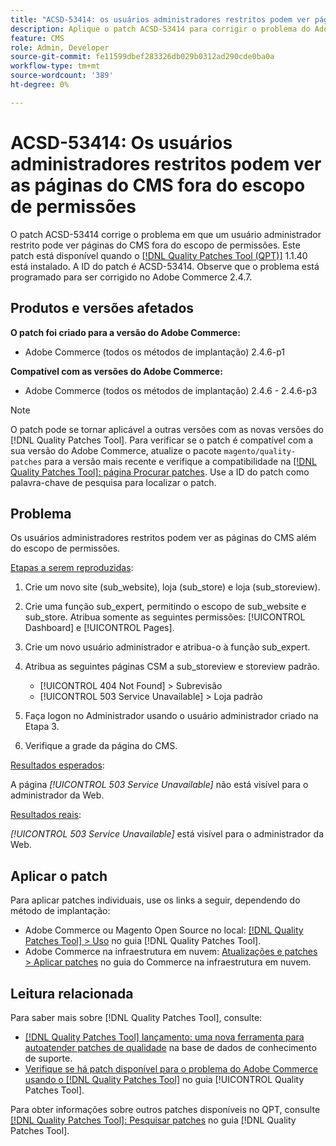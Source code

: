 ```yaml
---
title: "ACSD-53414: os usuários administradores restritos podem ver páginas do CMS fora do escopo de permissões"
description: Aplique o patch ACSD-53414 para corrigir o problema do Adobe Commerce em que um usuário administrador restrito pode ver páginas do CMS fora do escopo de permissões.
feature: CMS
role: Admin, Developer
source-git-commit: fe11599dbef283326db029b0312ad290cde0ba0a
workflow-type: tm+mt
source-wordcount: '389'
ht-degree: 0%

---
```


# ACSD-53414: Os usuários administradores restritos podem ver as páginas do CMS fora do escopo de permissões

O patch ACSD-53414 corrige o problema em que um usuário administrador restrito pode ver páginas do CMS fora do escopo de permissões. Este patch está disponível quando o [[!DNL Quality Patches Tool (QPT)]](https://experienceleague.adobe.com/pt-br/docs/commerce-knowledge-base/kb/announcements/commerce-announcements/magento-quality-patches-released-new-tool-to-self-serve-quality-patches) 1.1.40 está instalado. A ID do patch é ACSD-53414. Observe que o problema está programado para ser corrigido no Adobe Commerce 2.4.7.

## Produtos e versões afetados

**O patch foi criado para a versão do Adobe Commerce:**

* Adobe Commerce (todos os métodos de implantação) 2.4.6-p1

**Compatível com as versões do Adobe Commerce:**

* Adobe Commerce (todos os métodos de implantação) 2.4.6 - 2.4.6-p3

>[!NOTE]
>
>O patch pode se tornar aplicável a outras versões com as novas versões do [!DNL Quality Patches Tool]. Para verificar se o patch é compatível com a sua versão do Adobe Commerce, atualize o pacote `magento/quality-patches` para a versão mais recente e verifique a compatibilidade na [[!DNL Quality Patches Tool]: página Procurar patches](https://experienceleague.adobe.com/tools/commerce-quality-patches/index.html?lang=pt-BR). Use a ID do patch como palavra-chave de pesquisa para localizar o patch.

## Problema

Os usuários administradores restritos podem ver as páginas do CMS além do escopo de permissões.

<u>Etapas a serem reproduzidas</u>:

1. Crie um novo site (sub_website), loja (sub_store) e loja (sub_storeview).
1. Crie uma função sub_expert, permitindo o escopo de sub_website e sub_store. Atribua somente as seguintes permissões: [!UICONTROL Dashboard] e [!UICONTROL Pages].
1. Crie um novo usuário administrador e atribua-o à função sub_expert.
1. Atribua as seguintes páginas CSM a sub_storeview e storeview padrão.

   * [!UICONTROL 404 Not Found] > Subrevisão
   * [!UICONTROL 503 Service Unavailable] > Loja padrão

1. Faça logon no Administrador usando o usuário administrador criado na Etapa 3.
1. Verifique a grade da página do CMS.

<u>Resultados esperados</u>:

A página *[!UICONTROL 503 Service Unavailable]* não está visível para o administrador da Web.

<u>Resultados reais</u>:

*[!UICONTROL 503 Service Unavailable]* está visível para o administrador da Web.

## Aplicar o patch

Para aplicar patches individuais, use os links a seguir, dependendo do método de implantação:

* Adobe Commerce ou Magento Open Source no local: [[!DNL Quality Patches Tool] > Uso](/help/tools/quality-patches-tool/usage.md) no guia [!DNL Quality Patches Tool].
* Adobe Commerce na infraestrutura em nuvem: [Atualizações e patches > Aplicar patches](https://experienceleague.adobe.com/docs/commerce-cloud-service/user-guide/develop/upgrade/apply-patches.html?lang=pt-BR) no guia do Commerce na infraestrutura em nuvem.

## Leitura relacionada

Para saber mais sobre [!DNL Quality Patches Tool], consulte:

* [[!DNL Quality Patches Tool] lançamento: uma nova ferramenta para autoatender patches de qualidade](https://experienceleague.adobe.com/pt-br/docs/commerce-knowledge-base/kb/announcements/commerce-announcements/magento-quality-patches-released-new-tool-to-self-serve-quality-patches) na base de dados de conhecimento de suporte.
* [Verifique se há patch disponível para o problema do Adobe Commerce usando o  [!DNL Quality Patches Tool]](/help/tools/quality-patches-tool/patches-available-in-qpt/check-patch-for-magento-issue-with-magento-quality-patches.md) no guia [!UICONTROL Quality Patches Tool].


Para obter informações sobre outros patches disponíveis no QPT, consulte [[!DNL Quality Patches Tool]: Pesquisar patches](https://experienceleague.adobe.com/tools/commerce-quality-patches/index.html?lang=pt-BR) no guia [!DNL Quality Patches Tool].
